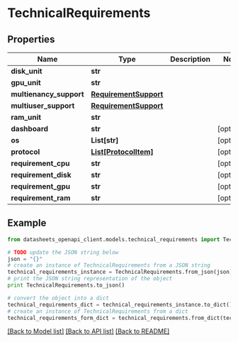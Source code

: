 # TechnicalRequirements


## Properties
Name | Type | Description | Notes
------------ | ------------- | ------------- | -------------
**disk_unit** | **str** |  | 
**gpu_unit** | **str** |  | 
**multienancy_support** | [**RequirementSupport**](RequirementSupport.md) |  | 
**multiuser_support** | [**RequirementSupport**](RequirementSupport.md) |  | 
**ram_unit** | **str** |  | 
**dashboard** | **str** |  | [optional] 
**os** | **List[str]** |  | [optional] 
**protocol** | [**List[ProtocolItem]**](ProtocolItem.md) |  | [optional] 
**requirement_cpu** | **str** |  | [optional] 
**requirement_disk** | **str** |  | [optional] 
**requirement_gpu** | **str** |  | [optional] 
**requirement_ram** | **str** |  | [optional] 

## Example

```python
from datasheets_openapi_client.models.technical_requirements import TechnicalRequirements

# TODO update the JSON string below
json = "{}"
# create an instance of TechnicalRequirements from a JSON string
technical_requirements_instance = TechnicalRequirements.from_json(json)
# print the JSON string representation of the object
print TechnicalRequirements.to_json()

# convert the object into a dict
technical_requirements_dict = technical_requirements_instance.to_dict()
# create an instance of TechnicalRequirements from a dict
technical_requirements_form_dict = technical_requirements.from_dict(technical_requirements_dict)
```
[[Back to Model list]](../README.md#documentation-for-models) [[Back to API list]](../README.md#documentation-for-api-endpoints) [[Back to README]](../README.md)


